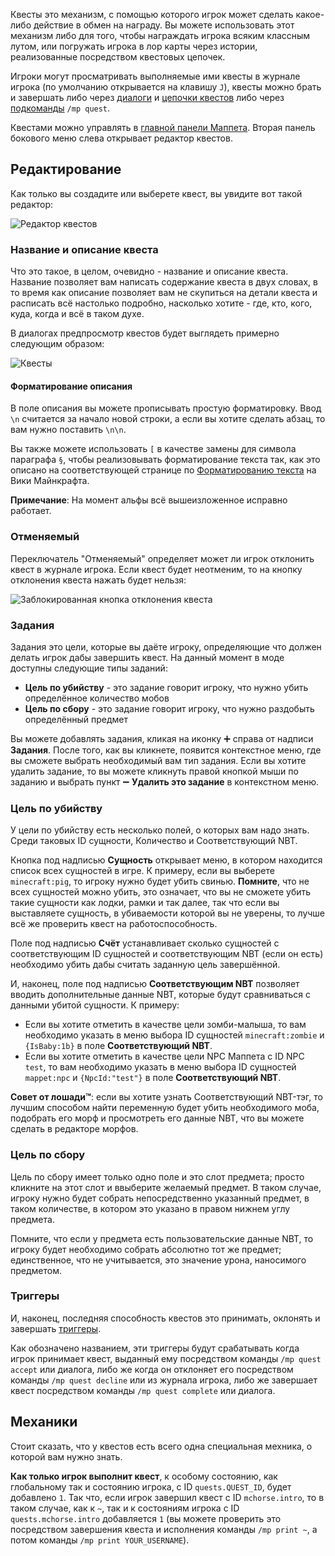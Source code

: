 Квесты это механизм, с помощью которого игрок может сделать какое-либо действие в обмен на награду. Вы можете использовать этот механизм либо для того, чтобы награждать игрока всяким классным лутом, или погружать игрока в лор карты через истории, реализованные посредством квестовых цепочек.

Игроки могут просматривать выполняемые ими квесты в журнале игрока (по умолчанию открывается на клавишу `J`), квесты можно брать и завершать либо через [диалоги](./Диалоги.md) и [цепочки квестов](./Цепочки-квестов.md) либо через [подкоманды](./Команды.md#команды-квестов) `/mp quest`.

Квестами можно управлять в [главной панели Маппета](./Главная-панель-Маппета.md). Вторая панель бокового меню слева открывает редактор квестов.

## Редактирование

Как только вы создадите или выберете квест, вы увидите вот такой редактор:

![Редактор квестов](https://i.imgur.com/D4sDyQ1.png)

### Название и описание квеста

Что это такое, в целом, очевидно - название и описание квеста. Название позволяет вам написать содержание квеста в двух словах, в то время как описание позволяет вам не скупиться на детали квеста и расписать всё настолько подробно, насколько хотите - где, кто, кого, куда, когда и всё в таком духе. 

В диалогах предпросмотр квестов будет выглядеть примерно следующим образом:

![Квесты](https://i.imgur.com/wkDLz7Q.png)

#### Форматирование описания

В поле описания вы можете прописывать простую форматировку. Ввод `\n` считается за начало новой строки, а если вы хотите сделать абзац, то вам нужно поставить `\n\n`.

Вы также можете использовать `[` в качестве замены для символа параграфа `§`, чтобы реализовывать форматирование текста так, как это описано на соответствующей странице по [Форматированию текста](https://minecraft.fandom.com/ru/wiki/%D0%A4%D0%BE%D1%80%D0%BC%D0%B0%D1%82%D0%B8%D1%80%D0%BE%D0%B2%D0%B0%D0%BD%D0%B8%D0%B5_%D1%82%D0%B5%D0%BA%D1%81%D1%82%D0%B0) на Вики Майнкрафта.

**Примечание**: На момент альфы всё вышеизложенное исправно работает.

### Отменяемый 

Переключатель "Отменяемый" определяет может ли игрок отклонить квест в журнале игрока. Если квест будет неотменим, то на кнопку отклонения квеста нажать будет нельзя:

![Заблокированная кнопка отклонения квеста](https://i.imgur.com/mcmf7Mi.png)

### Задания

Задания это цели, которые вы даёте игроку, определяющие что должен делать игрок дабы завершить квест. На данный момент в моде доступны следующие типы заданий:

* **Цель по убийству** - это задание говорит игроку, что нужно убить определённое количество мобов
* **Цель по сбору** - это задание говорит игроку, что нужно раздобыть определённый предмет

Вы можете добавлять задания, кликая на иконку ➕ справа от надписи **Задания**. После того, как вы кликнете, появится контекстное меню, где вы сможете выбрать необходимый вам тип задания. Если вы хотите удалить задание, то вы можете кликнуть правой кнопкой мыши по заданию и выбрать пункт ➖ **Удалить это задание** в контекстном меню.

### Цель по убийству

У цели по убийству есть несколько полей, о которых вам надо знать. Среди таковых ID сущности, Количество и Соответствующий NBT.

Кнопка под надписью **Сущность** открывает меню, в котором находится список всех сущностей в игре. К примеру, если вы выберете `minecraft:pig`, то игроку нужно будет убить свинью. **Помните**, что не всех сущностей можно убить, это означает, что вы не сможете убить такие сущности как лодки, рамки и так далее, так что если вы выставляете сущность, в убиваемости которой вы не уверены, то лучше всё же проверить квест на работоспособность.

Поле под надписью **Счёт** устанавливает сколько сущностей с соответствующим ID сущностей и соответствующим NBT (если он есть) необходимо убить дабы считать заданную цель завершённой.

И, наконец, поле под надписью **Соответствующим NBT** позволяет вводить дополнительные данные NBT, которые будут сравниваться с данными убитой сущности. К примеру:

* Если вы хотите отметить в качестве цели зомби-малыша, то вам необходимо указать в меню выбора ID сущностей `minecraft:zombie` и `{IsBaby:1b}` в поле **Соответствующий NBT**.
* Если вы хотите отметить в качестве цели NPC Маппета с ID NPC `test`, то вам необходимо указать в меню выбора ID сущностей `mappet:npc` и `{NpcId:"test"}` в поле **Соответствующий NBT**.

**Совет от лошади™**: если вы хотите узнать Соответствующий NBT-тэг, то лучшим способом найти переменную будет убить необходимого моба, подобрать его морф и просмотреть его данные NBT, что вы можете сделать в редакторе морфов.

### Цель по сбору

Цель по сбору имеет только одно поле и это слот предмета; просто кликните на этот слот и ввыберите желаемый предмет. В таком случае, игроку нужно будет собрать непосредственно указанный предмет, в таком количестве, в котором это указано в правом нижнем углу предмета.

Помните, что если у предмета есть пользовательские данные NBT, то игроку будет необходимо собрать абсолютно тот же предмет; единственное, что не учитывается, это значение урона, наносимого предметом.

### Триггеры

И, наконец, последняя способность квестов это принимать, оклонять и завершать [триггеры](./Триггер.md). 

Как обозначено названием, эти триггеры будут срабатывать когда игрок принимает квест, выданный ему посредством команды `/mp quest accept` или диалога, либо же когда он отклоняет его посредством команды `/mp quest decline` или из журнала игрока, либо же завершает квест посредством команды `/mp quest complete` или диалога.

## Механики

Стоит сказать, что у квестов есть всего одна специальная мехника, о которой вам нужно знать. 

**Как только игрок выполнит квест**, к особому состоянию, как глобальному так и состоянию игрока, с ID `quests.QUEST_ID`, будет добавлено `1`. Так что, если игрок завершил квест с ID `mchorse.intro`, то в таком случае, как к `~`, так и к состояниям игрока с ID `quests.mchorse.intro` добавляется `1` (вы можете проверить это посредством завершения квеста и исполнения команды `/mp print ~`, а потом команды `/mp print YOUR_USERNAME`).

